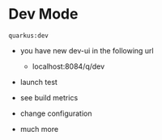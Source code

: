 <!-- .slide: class="with-code" -->
# Dev Mode

```shell
quarkus:dev
```

* you have new dev-ui in the following url
  * localhost:8084/q/dev

* launch test
* see build metrics
* change configuration
* much more
